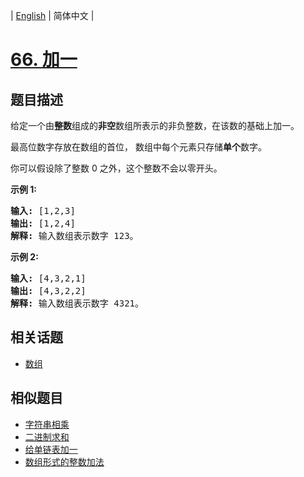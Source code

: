 
| [English](README_EN.md) | 简体中文 |

# [66. 加一](https://leetcode-cn.com/problems/plus-one/)

## 题目描述

<p>给定一个由<strong>整数</strong>组成的<strong>非空</strong>数组所表示的非负整数，在该数的基础上加一。</p>

<p>最高位数字存放在数组的首位， 数组中每个元素只存储<strong>单个</strong>数字。</p>

<p>你可以假设除了整数 0 之外，这个整数不会以零开头。</p>

<p><strong>示例&nbsp;1:</strong></p>

<pre><strong>输入:</strong> [1,2,3]
<strong>输出:</strong> [1,2,4]
<strong>解释:</strong> 输入数组表示数字 123。
</pre>

<p><strong>示例&nbsp;2:</strong></p>

<pre><strong>输入:</strong> [4,3,2,1]
<strong>输出:</strong> [4,3,2,2]
<strong>解释:</strong> 输入数组表示数字 4321。
</pre>


## 相关话题

- [数组](https://leetcode-cn.com/tag/array)

## 相似题目

- [字符串相乘](../multiply-strings/README.md)
- [二进制求和](../add-binary/README.md)
- [给单链表加一](../plus-one-linked-list/README.md)
- [数组形式的整数加法](../add-to-array-form-of-integer/README.md)
